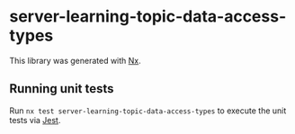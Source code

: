 # server-learning-topic-data-access-types

This library was generated with [Nx](https://nx.dev).

## Running unit tests

Run `nx test server-learning-topic-data-access-types` to execute the unit tests via [Jest](https://jestjs.io).
